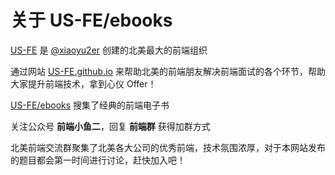 # 关于 US-FE/ebooks

[US-FE](https://github.com/us-fe) 是 [@xiaoyu2er](https://github.com/xiaoyu2er) 创建的北美最大的前端组织

通过网站 [US-FE.github.io](https://us-fe.github.io/) 来帮助北美的前端朋友解决前端面试的各个环节，帮助大家提升前端技术，拿到心仪 Offer！

[US-FE/ebooks](https://github.com/us-fe/ebooks) 搜集了经典的前端电子书

关注公众号 **前端小鱼二**，回复 **前端群** 获得加群方式

北美前端交流群聚集了北美各大公司的优秀前端，技术氛围浓厚，对于本网站发布的题目都会第一时间进行讨论，赶快加入吧！